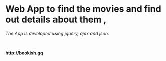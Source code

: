 <h1>Web App to find the movies and find out  details about them ,</h1>

<p><i>
The App is developed using  jquery, ajax and json.
</i> <p>
<br/>
<strong>

<a href="http://bookish.gq">http://bookish.gq</a>

</strong>
